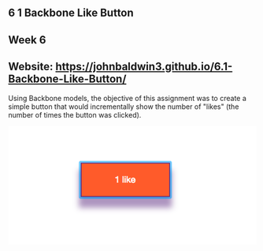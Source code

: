 ## 6 1 Backbone Like Button
Week 6
------
Website: https://johnbaldwin3.github.io/6.1-Backbone-Like-Button/
------
Using Backbone models, the objective of this assignment was to create a simple button that would incrementally show the number of "likes" (the number of times the button was clicked).

![alt tag](https://github.com/johnbaldwin3/6.1-Backbone-Like-Button/blob/master/app/images/like-button.png)
